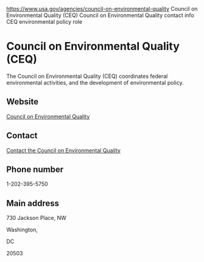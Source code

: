 

https://www.usa.gov/agencies/council-on-environmental-quality
Council on Environmental Quality (CEQ)
Council on Environmental Quality contact info
CEQ environmental policy role

Council on Environmental Quality
(CEQ)
======================================

The Council on Environmental Quality (CEQ) coordinates federal environmental activities, and the development of environmental policy.

Website
-------

[Council on Environmental Quality](https://www.whitehouse.gov/ceq/)

Contact
-------

[Contact the Council on Environmental Quality](https://www.whitehouse.gov/contact/)

Phone number
------------

1-202-395-5750

Main address
------------

730 Jackson Place, NW
  

Washington,

DC

20503
